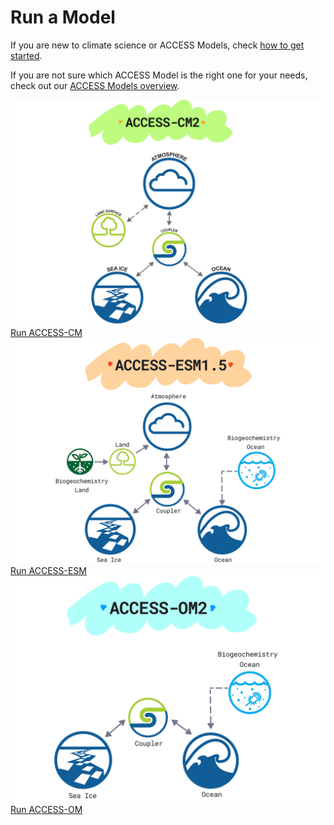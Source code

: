# Run a Model
If you are new to climate science or ACCESS Models, check [how to get started](../../get_started).

If you are not sure which ACCESS Model is the right one for your needs, check out our
[ACCESS Models overview](../).

<div class="card-container">
    <!-- <a href="run-access-am" class="vertical-card aspect-ratio1to1">
        <div class="vertical-card-image-container">
            <img class="img-cover white-background" src="../../assets/model-config-logos/access-am-config.png" alt="ACCESS-AM">
        </div>
        <div class="vertical-card-text-container   bold">   
            Run ACCESS-AM
        </div>
    </a> -->
    <a href="run-access-cm" class="vertical-card aspect-ratio1to1">
        <div class="vertical-card-image-container">
            <img class="img-cover white-background" src="../../assets/model-config-logos/access-cm2-config.png" alt="ACCESS-CM">
        </div>
        <div class="vertical-card-text-container   bold">   
            Run ACCESS-CM
        </div>
    </a>
    <a href="run-access-esm" class="vertical-card aspect-ratio1to1">
        <div class="vertical-card-image-container">
            <img class="img-cover white-background" src="../../assets/model-config-logos/access-esm-config.png" alt="ACCESS-ESM">
        </div>
        <div class="vertical-card-text-container   bold">   
            Run ACCESS-ESM
        </div>
    </a>
    <a href="run-access-om" class="vertical-card aspect-ratio1to1">
        <div class="vertical-card-image-container">
            <img class="img-cover white-background" src="../../assets/model-config-logos/access-om2-config.png" alt="ACCESS-OM">
        </div>
        <div class="vertical-card-text-container   bold">   
            Run ACCESS-OM
        </div>
    </a>
</div>